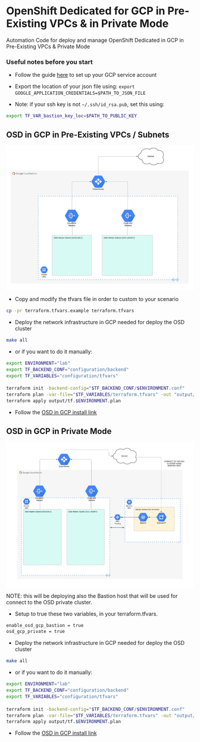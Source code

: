 # OpenShift Dedicated for GCP in Pre-Existing VPCs & in Private Mode

Automation Code for deploy and manage OpenShift Dedicated in GCP in Pre-Existing VPCs & Private Mode

### Useful notes before you start

* Follow the guide [here](https://docs.openshift.com/dedicated/osd_install_access_delete_cluster/creating-a-gcp-cluster.html#osd-create-gcp-cluster-ccs_osd-creating-a-cluster-on-gcp) to set up your GCP service account
* Export the location of your json file using: `export GOOGLE_APPLICATION_CREDENTIALS=$PATH_TO_JSON_FILE`


* Note: if your ssh key is not `~/.ssh/id_rsa.pub`, set this using:

```bash
export TF_VAR_bastion_key_loc=$PATH_TO_PUBLIC_KEY
```

## OSD in GCP in Pre-Existing VPCs / Subnets

<img align="center" width="750" src="assets/osd-prereqs.png">

* Copy and modify the tfvars file in order to custom to your scenario

```bash
cp -pr terraform.tfvars.example terraform.tfvars
```

* Deploy the network infrastructure in GCP needed for deploy the OSD cluster

```bash
make all
```

* or if you want to do it manually:

```bash
export ENVIRONMENT="lab"
export TF_BACKEND_CONF="configuration/backend"
export TF_VARIABLES="configuration/tfvars"

terraform init -backend-config="$TF_BACKEND_CONF/$ENVIRONMENT.conf"
terraform plan -var-file="$TF_VARIABLES/terraform.tfvars" -out "output/tf.$ENVIRONMENT.plan"
terraform apply output/tf.$ENVIRONMENT.plan
```

* Follow the [OSD in GCP install link](https://docs.openshift.com/dedicated/osd_install_access_delete_cluster/creating-a-gcp-cluster.html#osd-create-gcp-cluster-ccs_osd-creating-a-cluster-on-gcp)

## OSD in GCP in Private Mode

<img align="center" width="750" src="assets/osd-prereqs-private.png">

NOTE: this will be deploying also the Bastion host that will be used for connect to the OSD private cluster.

* Setup to true these two variables, in your terraform.tfvars.

```bash
enable_osd_gcp_bastion = true
osd_gcp_private = true
```

* Deploy the network infrastructure in GCP needed for deploy the OSD cluster

```bash
make all
```

* or if you want to do it manually:

```bash
export ENVIRONMENT="lab"
export TF_BACKEND_CONF="configuration/backend"
export TF_VARIABLES="configuration/tfvars"

terraform init -backend-config="$TF_BACKEND_CONF/$ENVIRONMENT.conf"
terraform plan -var-file="$TF_VARIABLES/terraform.tfvars" -out "output/tf.$ENVIRONMENT.plan"
terraform apply output/tf.$ENVIRONMENT.plan
```

* Follow the [OSD in GCP install link](https://docs.openshift.com/dedicated/osd_install_access_delete_cluster/creating-a-gcp-cluster.html#osd-create-gcp-cluster-ccs_osd-creating-a-cluster-on-gcp)
